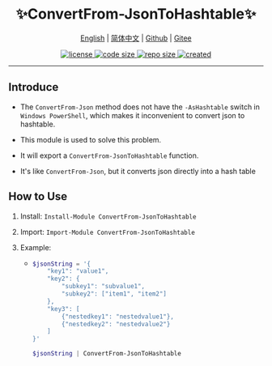 <p align="center">
    <h1 align="center">✨ConvertFrom-JsonToHashtable✨</h1>
</p>

<p align="center">
    <a href="README.md">English</a> |
    <a href="README-CN.md">简体中文</a> |
    <a href="https://github.com/abgox/ConvertFrom-JsonToHashtable">Github</a> |
    <a href="https://gitee.com/abgox/ConvertFrom-JsonToHashtable">
    Gitee</a>
</p>

<p align="center">
    <a href="https://github.com/abgox/ConvertFrom-JsonToHashtable/blob/main/LICENSE">
        <img src="https://img.shields.io/github/license/abgox/ConvertFrom-JsonToHashtable" alt="license" />
    </a>
    <a href="https://img.shields.io/github/languages/code-size/abgox/ConvertFrom-JsonToHashtable.svg">
        <img src="https://img.shields.io/github/languages/code-size/abgox/ConvertFrom-JsonToHashtable.svg" alt="code size" />
    </a>
    <a href="https://img.shields.io/github/repo-size/abgox/ConvertFrom-JsonToHashtable.svg">
        <img src="https://img.shields.io/github/repo-size/abgox/ConvertFrom-JsonToHashtable.svg" alt="repo size" />
    </a>
    <a href="https://github.com/abgox/ConvertFrom-JsonToHashtable">
        <img src="https://img.shields.io/badge/created-2024--5--16-blue" alt="created" />
    </a>
</p>

---

## Introduce

-   The `ConvertFrom-Json` method does not have the `-AsHashtable` switch in `Windows PowerShell`, which makes it inconvenient to convert json to hashtable.
-   This module is used to solve this problem.

-   It will export a `ConvertFrom-JsonToHashtable` function.
-   It's like `ConvertFrom-Json`, but it converts json directly into a hash table

## How to Use

1. Install: `Install-Module ConvertFrom-JsonToHashtable`
2. Import: `Import-Module ConvertFrom-JsonToHashtable`
3. Example:

    - ```powershell
      $jsonString = '{
          "key1": "value1",
          "key2": {
              "subkey1": "subvalue1",
              "subkey2": ["item1", "item2"]
          },
          "key3": [
              {"nestedkey1": "nestedvalue1"},
              {"nestedkey2": "nestedvalue2"}
          ]
      }'

      $jsonString | ConvertFrom-JsonToHashtable
      ```
